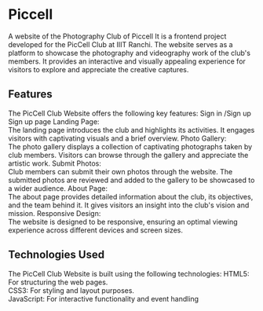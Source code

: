 # Piccell
A website of the Photography Club of Piccell
It is a frontend project developed for the PicCell Club at IIIT Ranchi. The website serves as a platform to showcase the photography and videography work of the club's members. It provides an interactive and visually appealing experience for visitors to explore and appreciate the creative captures.

## Features
The PicCell Club Website offers the following key features:
Sign in /Sign up<br />
Sign up page
Landing Page:<br /> 
The landing page introduces the club and highlights its activities. It engages visitors with captivating visuals and a brief overview.
Photo Gallery:<br />
The photo gallery displays a collection of captivating photographs taken by club members. Visitors can browse through the gallery and appreciate the artistic work.
Submit Photos:<br />
Club members can submit their own photos through the website. The submitted photos are reviewed and added to the gallery to be showcased to a wider audience.
About Page:<br />
The about page provides detailed information about the club, its objectives, and the team behind it. It gives visitors an insight into the club's vision and mission.
Responsive Design:<br />
The website is designed to be responsive, ensuring an optimal viewing experience across different devices and screen sizes.
 
## Technologies Used
The PicCell Club Website is built using the following technologies:
HTML5: For structuring the web pages.<br />
CSS3: For styling and layout purposes.<br />
JavaScript: For interactive functionality and event handling<br />
